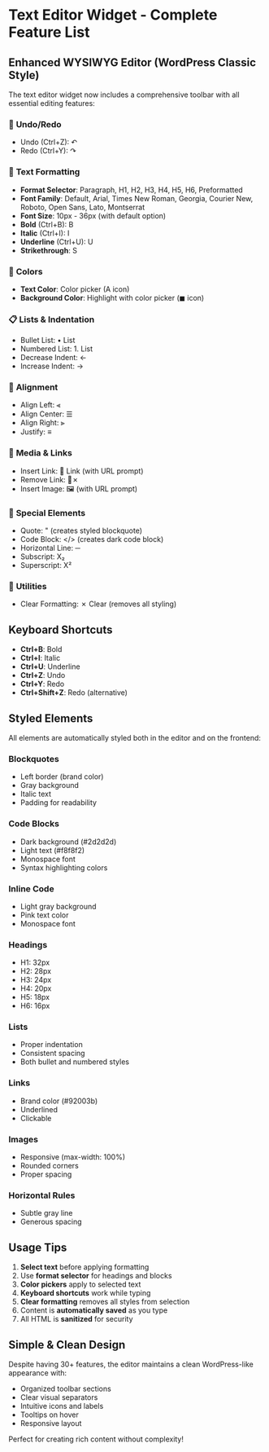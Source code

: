 # Text Editor Widget - Complete Feature List

## Enhanced WYSIWYG Editor (WordPress Classic Style)

The text editor widget now includes a comprehensive toolbar with all essential editing features:

### 🔄 **Undo/Redo**
- Undo (Ctrl+Z): ↶
- Redo (Ctrl+Y): ↷

### 📝 **Text Formatting**
- **Format Selector**: Paragraph, H1, H2, H3, H4, H5, H6, Preformatted
- **Font Family**: Default, Arial, Times New Roman, Georgia, Courier New, Roboto, Open Sans, Lato, Montserrat
- **Font Size**: 10px - 36px (with default option)
- **Bold** (Ctrl+B): B
- **Italic** (Ctrl+I): I
- **Underline** (Ctrl+U): U
- **Strikethrough**: S

### 🎨 **Colors**
- **Text Color**: Color picker (A icon)
- **Background Color**: Highlight with color picker (◼ icon)

### 📋 **Lists & Indentation**
- Bullet List: • List
- Numbered List: 1. List
- Decrease Indent: ←
- Increase Indent: →

### 🔗 **Alignment**
- Align Left: ⫷
- Align Center: ☰
- Align Right: ⫸
- Justify: ≡

### 🔗 **Media & Links**
- Insert Link: 🔗 Link (with URL prompt)
- Remove Link: 🔗✗
- Insert Image: 🖼️ (with URL prompt)

### 📐 **Special Elements**
- Quote: " (creates styled blockquote)
- Code Block: </> (creates dark code block)
- Horizontal Line: ─
- Subscript: X₂
- Superscript: X²

### 🧹 **Utilities**
- Clear Formatting: ✗ Clear (removes all styling)

## Keyboard Shortcuts

- **Ctrl+B**: Bold
- **Ctrl+I**: Italic
- **Ctrl+U**: Underline
- **Ctrl+Z**: Undo
- **Ctrl+Y**: Redo
- **Ctrl+Shift+Z**: Redo (alternative)

## Styled Elements

All elements are automatically styled both in the editor and on the frontend:

### Blockquotes
- Left border (brand color)
- Gray background
- Italic text
- Padding for readability

### Code Blocks
- Dark background (#2d2d2d)
- Light text (#f8f8f2)
- Monospace font
- Syntax highlighting colors

### Inline Code
- Light gray background
- Pink text color
- Monospace font

### Headings
- H1: 32px
- H2: 28px
- H3: 24px
- H4: 20px
- H5: 18px
- H6: 16px

### Lists
- Proper indentation
- Consistent spacing
- Both bullet and numbered styles

### Links
- Brand color (#92003b)
- Underlined
- Clickable

### Images
- Responsive (max-width: 100%)
- Rounded corners
- Proper spacing

### Horizontal Rules
- Subtle gray line
- Generous spacing

## Usage Tips

1. **Select text** before applying formatting
2. Use **format selector** for headings and blocks
3. **Color pickers** apply to selected text
4. **Keyboard shortcuts** work while typing
5. **Clear formatting** removes all styles from selection
6. Content is **automatically saved** as you type
7. All HTML is **sanitized** for security

## Simple & Clean Design

Despite having 30+ features, the editor maintains a clean WordPress-like appearance with:
- Organized toolbar sections
- Clear visual separators
- Intuitive icons and labels
- Tooltips on hover
- Responsive layout

Perfect for creating rich content without complexity!
